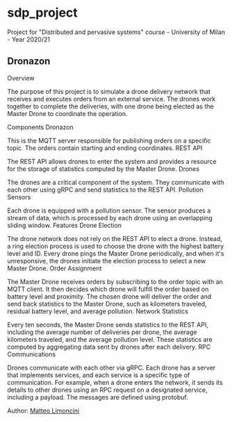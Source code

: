 # sdp_project
Project for "Distributed and pervasive systems" course - University of Milan - Year 2020/21

## Dronazon

Overview

The purpose of this project is to simulate a drone delivery network that receives and executes orders from an external service. The drones work together to complete the deliveries, with one drone being elected as the Master Drone to coordinate the operation.

Components
Dronazon

This is the MQTT server responsible for publishing orders on a specific topic. The orders contain starting and ending coordinates.
REST API

The REST API allows drones to enter the system and provides a resource for the storage of statistics computed by the Master Drone.
Drones

The drones are a critical component of the system. They communicate with each other using gRPC and send statistics to the REST API.
Pollution Sensors

Each drone is equipped with a pollution sensor. The sensor produces a stream of data, which is processed by each drone using an overlapping sliding window.
Features
Drone Election

The drone network does not rely on the REST API to elect a drone. Instead, a ring election process is used to choose the drone with the highest battery level and ID. Every drone pings the Master Drone periodically, and when it's unresponsive, the drones initiate the election process to select a new Master Drone.
Order Assignment

The Master Drone receives orders by subscribing to the order topic with an MQTT client. It then decides which drone will fulfill the order based on battery level and proximity. The chosen drone will deliver the order and send back statistics to the Master Drone, such as kilometers traveled, residual battery level, and average pollution.
Network Statistics

Every ten seconds, the Master Drone sends statistics to the REST API, including the average number of deliveries per drone, the average kilometers traveled, and the average pollution level. These statistics are computed by aggregating data sent by drones after each delivery.
RPC Communications

Drones communicate with each other via gRPC. Each drone has a server that implements services, and each service is a specific type of communication. For example, when a drone enters the network, it sends its details to other drones using an RPC request on a designated service, including a payload. The messages are defined using protobuf.



Author: [Matteo Limoncini](https://github.com/matteolimoncini)
